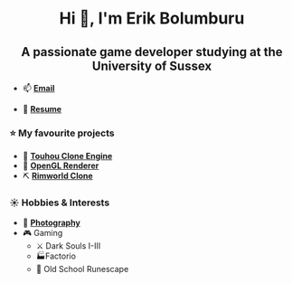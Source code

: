 <h1 align="center">Hi 👋, I'm Erik Bolumburu</h1>
<h2 align="center">A passionate game developer studying at the University of Sussex</h2>

- 📫  **[Email](erikbolumburu11@gmail.com)**

- 📄 **[Resume](https://drive.google.com/file/d/1itFiYfxfBaRyI1oDf6pXXyXeY2LRPjPX/view?usp=sharing)**
  
### ⭐ My favourite projects
  - 🏯 **[Touhou Clone Engine](https://github.com/erikbolumburu11/Touhou-Clone-Engine)**
  - 🎥 **[OpenGL Renderer](https://github.com/erikbolumburu11/OpenGL-Engine)**
  - ⛏️ **[Rimworld Clone](https://github.com/erikbolumburu11/RimWorld_Clone)**
    
### ☀️ Hobbies & Interests
  - 📸 **[Photography](https://www.flickr.com/photos/197372647@N02/)**
  - 🎮 Gaming
    - ⚔️ Dark Souls I-III
    - 🏭Factorio
    - 🌳 Old School Runescape
